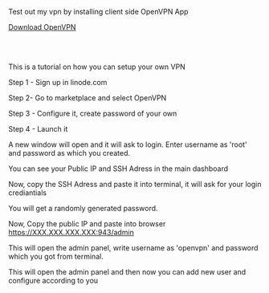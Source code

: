 Test out my vpn by installing client side OpenVPN App 

<a href = "https://openvpn.net/community-downloads/">Download OpenVPN<a>

<br><br>







This is a tutorial on how you can setup your own VPN


Step 1 - Sign up in linode.com 

Step 2- Go to marketplace and select OpenVPN

Step 3 - Configure it, create password of your own

Step 4 - Launch it

A new window will open and it will ask to login. Enter username as 'root' and password as which you created.

You can see your Public IP and SSH Adress in the main dashboard

Now, copy the SSH Adress and paste it into terminal, it will ask for your login crediantials

You will get a randomly generated password.

Now, Copy the public IP and paste into browser https://XXX.XXX.XXX.XXX:943/admin

This will open the admin panel, write username as 'openvpn' and password which you got from terminal.

This will open the admin panel and then now you can add new user and configure according to you
